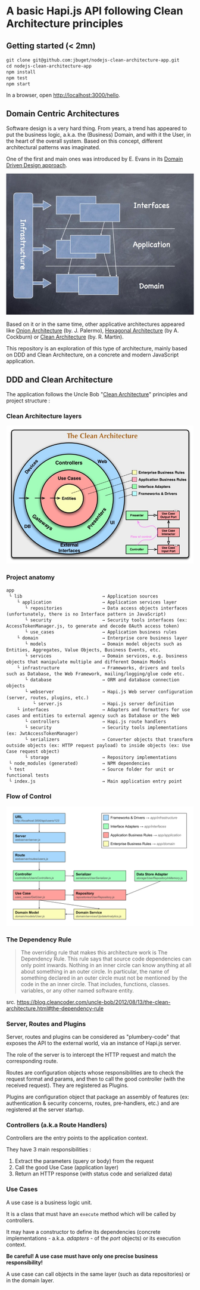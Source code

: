 # A basic Hapi.js API following Clean Architecture principles

## Getting started (< 2mn)

```
git clone git@github.com:jbuget/nodejs-clean-architecture-app.git
cd nodejs-clean-architecture-app
npm install
npm test
npm start
```

In a browser, open [http://localhost:3000/hello](http://localhost:3000/hello).

## Domain Centric Architectures

Software design is a very hard thing. From years, a trend has appeared to put the business logic, a.k.a. the (Business) Domain, and with it the User, in the heart of the overall system. Based on this concept, different architectural patterns was imaginated. 

One of the first and main ones was introduced by E. Evans in its [Domain Driven Design approach](http://dddsample.sourceforge.net/architecture.html).

![DDD Architecture](/doc/DDD_architecture.jpg)

Based on it or in the same time, other applicative architectures appeared like [Onion Architecture](https://jeffreypalermo.com/2008/07/the-onion-architecture-part-1/) (by. J. Palermo), [Hexagonal Architecture](https://alistair.cockburn.us/hexagonal-architecture/) (by A. Cockburn) or [Clean Architecture](https://8thlight.com/blog/uncle-bob/2012/08/13/the-clean-architecture.html) (by. R. Martin).

This repository is an exploration of this type of architecture, mainly based on DDD and Clean Architecture, on a concrete and modern JavaScript application.
 
## DDD and Clean Architecture

The application follows the Uncle Bob "[Clean Architecture](https://8thlight.com/blog/uncle-bob/2012/08/13/the-clean-architecture.html)" principles and project structure :

### Clean Architecture layers

![Schema of flow of Clean Architecture](/doc/Uncle_Bob_Clean_Architecture.jpg)

### Project anatomy

```
app 
 └ lib                              → Application sources 
    └ application                   → Application services layer
       └ repositories               → Data access objects interfaces (unfortunately, there is no Interface pattern in JavaScript)
       └ security                   → Security tools interfaces (ex: AccessTokenManager.js, to generate and decode OAuth access token)
       └ use_cases                  → Application business rules 
    └ domain                        → Enterprise core business layer
       └ models                     → Domain model objects such as Entities, Aggregates, Value Objects, Business Events, etc.
       └ services                   → Domain services, e.g. business objects that manipulate multiple and different Domain Models
    └ infrastructure                → Frameworks, drivers and tools such as Database, the Web Framework, mailing/logging/glue code etc.
       └ database                   → ORM and database connection objects
       └ webserver                  → Hapi.js Web server configuration (server, routes, plugins, etc.)
          └ server.js               → Hapi.js server definition
    └ interfaces                    → Adapters and formatters for use cases and entities to external agency such as Database or the Web
       └ controllers                → Hapi.js route handlers
       └ security                   → Security tools implementations (ex: JwtAccessTokenManager)
       └ serializers                → Converter objects that transform outside objects (ex: HTTP request payload) to inside objects (ex: Use Case request object)
       └ storage                    → Repository implementations
 └ node_modules (generated)         → NPM dependencies
 └ test                             → Source folder for unit or functional tests
 └ index.js                         → Main application entry point
```

### Flow of Control

![Schema of flow of Control](/doc/Hapijs_Clean_Architecture.svg)

### The Dependency Rule

> The overriding rule that makes this architecture work is The Dependency Rule. This rule says that source code dependencies can only point inwards. Nothing in an inner circle can know anything at all about something in an outer circle. In particular, the name of something declared in an outer circle must not be mentioned by the code in the an inner circle. That includes, functions, classes. variables, or any other named software entity.
  
src. https://blog.cleancoder.com/uncle-bob/2012/08/13/the-clean-architecture.html#the-dependency-rule

### Server, Routes and Plugins

Server, routes and plugins can be considered as "plumbery-code" that exposes the API to the external world, via an instance of Hapi.js server. 

The role of the server is to intercept the HTTP request and match the corresponding route.

Routes are configuration objects whose responsibilities are to check the request format and params, and then to call the good controller (with the received request). They are registered as Plugins.

Plugins are configuration object that package an assembly of features (ex: authentication & security concerns, routes, pre-handlers, etc.) and are registered at the server startup.    

### Controllers (a.k.a Route Handlers)

Controllers are the entry points to the application context.

They have 3 main responsibilities :

1. Extract the parameters (query or body) from the request
2. Call the good Use Case (application layer)
3. Return an HTTP response (with status code and serialized data)

### Use Cases

A use case is a business logic unit.

It is a class that must have an `execute` method which will be called by controllers.

It may have a constructor to define its dependencies (concrete implementations - a.k.a. _adapters_ - of the _port_ objects) or its execution context.

**Be careful! A use case must have only one precise business responsibility!**

A use case can call objects in the same layer (such as data repositories) or in the domain layer.
